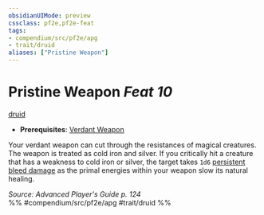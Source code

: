 ```yaml
---
obsidianUIMode: preview
cssclass: pf2e,pf2e-feat
tags:
- compendium/src/pf2e/apg
- trait/druid
aliases: ["Pristine Weapon"]
---
```

# Pristine Weapon  *Feat 10*  
[druid](../../rules/traits/druid.md)  

- **Prerequisites**: [Verdant Weapon](verdant-weapon-apg.md)

Your verdant weapon can cut through the resistances of magical creatures. The weapon is treated as cold iron and silver. If you critically hit a creature that has a weakness to cold iron or silver, the target takes `1d6` [persistent bleed damage](../../rules/conditions.md#Persistent%20Damage) as the primal energies within your weapon slow its natural healing.

*Source: Advanced Player's Guide p. 124*  
%% #compendium/src/pf2e/apg #trait/druid %%